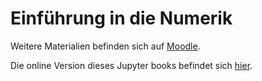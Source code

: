 # Einführung in die Numerik

Weitere Materialien befinden sich auf [Moodle](https://moodle.zhaw.ch/course/view.php?id=13177).

Die online Version dieses Jupyter books befindet sich [hier](https://oliverrietmann.github.io/Numerik/intro.html).

```{tableofcontents}
```
